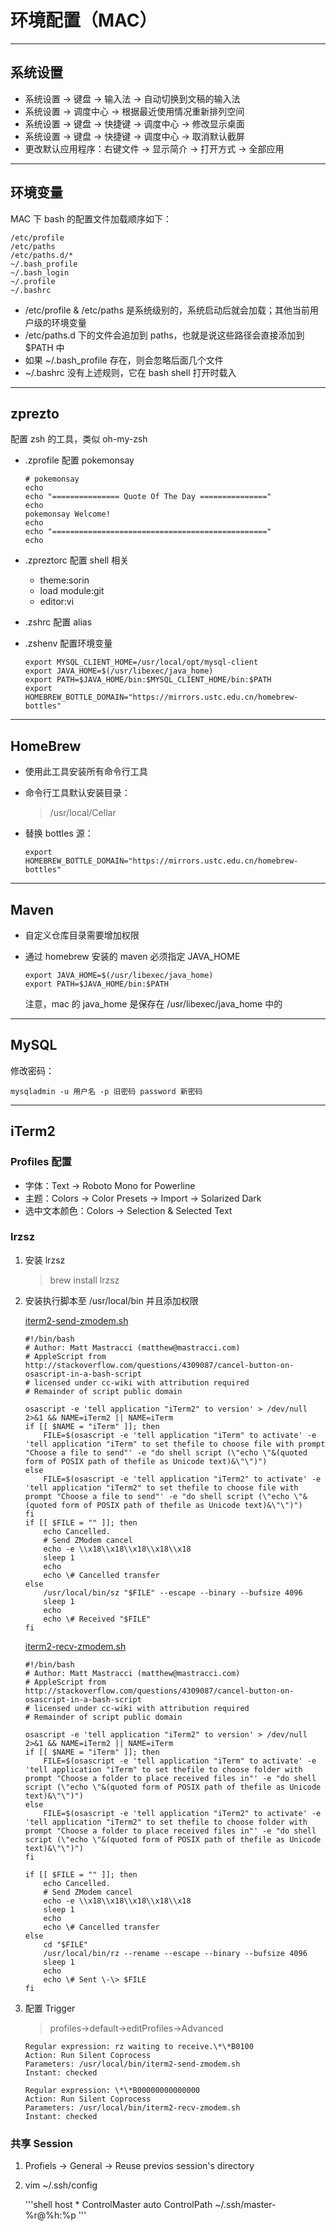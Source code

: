 # 环境配置（MAC）

---

## 系统设置

* 系统设置 -> 键盘 -> 输入法 -> 自动切换到文稿的输入法
* 系统设置 -> 调度中心 -> 根据最近使用情况重新排列空间
* 系统设置 -> 键盘 -> 快捷键 -> 调度中心 -> 修改显示桌面
* 系统设置 -> 键盘 -> 快捷键 -> 调度中心 -> 取消默认截屏
* 更改默认应用程序：右键文件 -> 显示简介 -> 打开方式 -> 全部应用

---

## 环境变量

MAC 下 bash 的配置文件加载顺序如下：

```shell
/etc/profile
/etc/paths
/etc/paths.d/*
~/.bash_profile
~/.bash_login
~/.profile
~/.bashrc
```

* /etc/profile & /etc/paths 是系统级别的，系统启动后就会加载；其他当前用户级的环境变量
* /etc/paths.d 下的文件会追加到 paths，也就是说这些路径会直接添加到 $PATH 中
* 如果 ~/.bash_profile 存在，则会忽略后面几个文件
* ~/.bashrc 没有上述规则，它在 bash shell 打开时载入

---

## zprezto

配置 zsh 的工具，类似 oh-my-zsh

* .zprofile 配置 pokemonsay

    ```shell
    # pokemonsay
    echo
    echo "=============== Quote Of The Day ==============="
    echo
    pokemonsay Welcome!
    echo
    echo "================================================"
    echo
    ```

* .zpreztorc 配置 shell 相关
  * theme:sorin
  * load module:git
  * editor:vi
* .zshrc 配置 alias

* .zshenv 配置环境变量

    ```shell
    export MYSQL_CLIENT_HOME=/usr/local/opt/mysql-client
    export JAVA_HOME=$(/usr/libexec/java_home)
    export PATH=$JAVA_HOME/bin:$MYSQL_CLIENT_HOME/bin:$PATH
    export HOMEBREW_BOTTLE_DOMAIN="https://mirrors.ustc.edu.cn/homebrew-bottles"
    ```

---

## HomeBrew

* 使用此工具安装所有命令行工具
* 命令行工具默认安装目录：
  > /usr/local/Cellar
* 替换 bottles 源：

  ```shell
  export HOMEBREW_BOTTLE_DOMAIN="https://mirrors.ustc.edu.cn/homebrew-bottles"
  ```

---

## Maven

* 自定义仓库目录需要增加权限
* 通过 homebrew 安装的 maven 必须指定 JAVA_HOME
  
    ```shell
    export JAVA_HOME=$(/usr/libexec/java_home)
    export PATH=$JAVA_HOME/bin:$PATH
    ```

    注意，mac 的 java_home 是保存在 /usr/libexec/java_home 中的

---

## MySQL

修改密码：

```shell
mysqladmin ‐u 用户名 ‐p 旧密码 password 新密码
```

---

## iTerm2

### Profiles 配置

* 字体：Text -> Roboto Mono for Powerline
* 主题：Colors -> Color Presets -> Import -> Solarized Dark
* 选中文本颜色：Colors -> Selection & Selected Text

### lrzsz

1. 安装 lrzsz

    > brew install lrzsz

2. 安装执行脚本至 /usr/local/bin 并且添加权限

    [iterm2-send-zmodem.sh](https://raw.githubusercontent.com/RobberPhex/iterm2-zmodem/master/iterm2-send-zmodem.sh)

    ```shell
    #!/bin/bash
    # Author: Matt Mastracci (matthew@mastracci.com)
    # AppleScript from http://stackoverflow.com/questions/4309087/cancel-button-on-osascript-in-a-bash-script
    # licensed under cc-wiki with attribution required
    # Remainder of script public domain

    osascript -e 'tell application "iTerm2" to version' > /dev/null 2>&1 && NAME=iTerm2 || NAME=iTerm
    if [[ $NAME = "iTerm" ]]; then
        FILE=$(osascript -e 'tell application "iTerm" to activate' -e 'tell application "iTerm" to set thefile to choose file with prompt "Choose a file to send"' -e "do shell script (\"echo \"&(quoted form of POSIX path of thefile as Unicode text)&\"\")")
    else
        FILE=$(osascript -e 'tell application "iTerm2" to activate' -e 'tell application "iTerm2" to set thefile to choose file with prompt "Choose a file to send"' -e "do shell script (\"echo \"&(quoted form of POSIX path of thefile as Unicode text)&\"\")")
    fi
    if [[ $FILE = "" ]]; then
        echo Cancelled.
        # Send ZModem cancel
        echo -e \\x18\\x18\\x18\\x18\\x18
        sleep 1
        echo
        echo \# Cancelled transfer
    else
        /usr/local/bin/sz "$FILE" --escape --binary --bufsize 4096
        sleep 1
        echo
        echo \# Received "$FILE"
    fi
    ```

    [iterm2-recv-zmodem.sh](https://raw.githubusercontent.com/RobberPhex/iterm2-zmodem/master/iterm2-recv-zmodem.sh)

    ```shell
    #!/bin/bash
    # Author: Matt Mastracci (matthew@mastracci.com)
    # AppleScript from http://stackoverflow.com/questions/4309087/cancel-button-on-osascript-in-a-bash-script
    # licensed under cc-wiki with attribution required
    # Remainder of script public domain

    osascript -e 'tell application "iTerm2" to version' > /dev/null 2>&1 && NAME=iTerm2 || NAME=iTerm
    if [[ $NAME = "iTerm" ]]; then
        FILE=$(osascript -e 'tell application "iTerm" to activate' -e 'tell application "iTerm" to set thefile to choose folder with prompt "Choose a folder to place received files in"' -e "do shell script (\"echo \"&(quoted form of POSIX path of thefile as Unicode text)&\"\")")
    else
        FILE=$(osascript -e 'tell application "iTerm2" to activate' -e 'tell application "iTerm2" to set thefile to choose folder with prompt "Choose a folder to place received files in"' -e "do shell script (\"echo \"&(quoted form of POSIX path of thefile as Unicode text)&\"\")")
    fi

    if [[ $FILE = "" ]]; then
        echo Cancelled.
        # Send ZModem cancel
        echo -e \\x18\\x18\\x18\\x18\\x18
        sleep 1
        echo
        echo \# Cancelled transfer
    else
        cd "$FILE"
        /usr/local/bin/rz --rename --escape --binary --bufsize 4096
        sleep 1
        echo
        echo \# Sent \-\> $FILE
    fi
    ```

3. 配置 Trigger

    > profiles->default->editProfiles->Advanced

    ```shell
    Regular expression: rz waiting to receive.\*\*B0100
    Action: Run Silent Coprocess
    Parameters: /usr/local/bin/iterm2-send-zmodem.sh
    Instant: checked

    Regular expression: \*\*B00000000000000
    Action: Run Silent Coprocess
    Parameters: /usr/local/bin/iterm2-recv-zmodem.sh
    Instant: checked
    ```

### 共享 Session

1. Profiels -> General -> Reuse previos session's directory
2. vim ~/.ssh/config

    '''shell
    host *
    ControlMaster auto
    ControlPath ~/.ssh/master-%r@%h:%p
    '''
